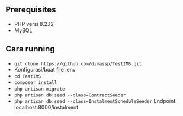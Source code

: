 ## Prerequisites

- PHP versi 8.2.12
- MySQL

## Cara running
- ```git clone https://github.com/dimassp/TestIMS.git```
- Konfigurasi/buat file .env
- ```cd TestIMS```
- ```composer install```
- ```php artisan migrate```
- ```php artisan db:seed --class=ContractSeeder```
- ```php artisan db:seed --class=InstalmentScheduleSeeder```
Endpoint: localhost:8000/instalment
